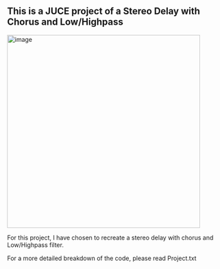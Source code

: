<h2>This is a JUCE project of a Stereo Delay with Chorus and Low/Highpass</h2>

<img width="450" alt="image" src="https://github.com/user-attachments/assets/138c3ac9-9bf8-4687-9cde-ad639789ec1e">

For this project, I have chosen to recreate a stereo delay with chorus and Low/Highpass filter. 

For a more detailed breakdown of the code, please read Project.txt

